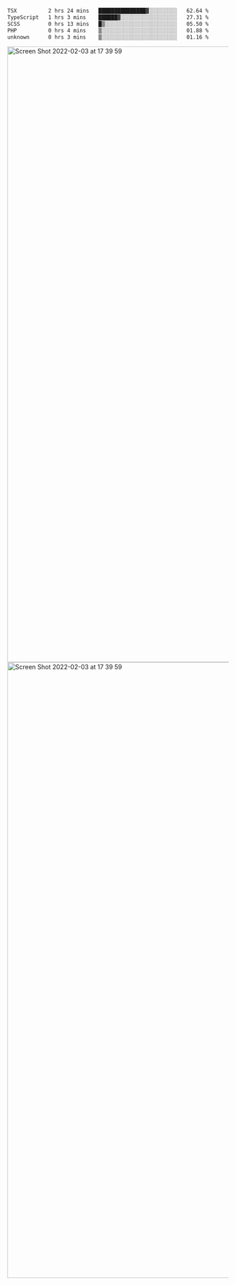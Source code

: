 <!--START_SECTION:waka-->

```txt
TSX          2 hrs 24 mins   ███████████████▓░░░░░░░░░   62.64 %
TypeScript   1 hrs 3 mins    ██████▓░░░░░░░░░░░░░░░░░░   27.31 %
SCSS         0 hrs 13 mins   █▒░░░░░░░░░░░░░░░░░░░░░░░   05.50 %
PHP          0 hrs 4 mins    ▒░░░░░░░░░░░░░░░░░░░░░░░░   01.88 %
unknown      0 hrs 3 mins    ▒░░░░░░░░░░░░░░░░░░░░░░░░   01.16 %
```

<!--END_SECTION:waka-->

<img width="1400" alt="Screen Shot 2022-02-03 at 17 39 59" src="https://user-images.githubusercontent.com/45716542/152387304-f2b60485-53a6-4f4b-a818-5cefb1b0c0ae.png">
<img width="1400" alt="Screen Shot 2022-02-03 at 17 39 59" src="https://user-images.githubusercontent.com/45716542/152387273-ea5cdf21-2a45-44da-8bef-00c1763b1d42.png">
